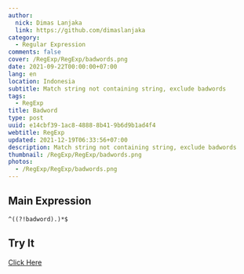 ```yaml
---
author:
  nick: Dimas Lanjaka
  link: https://github.com/dimaslanjaka
category:
  - Regular Expression
comments: false
cover: /RegExp/RegExp/badwords.png
date: 2021-09-22T00:00:00+07:00
lang: en
location: Indonesia
subtitle: Match string not containing string, exclude badwords
tags:
  - RegExp
title: Badword
type: post
uuid: e14cbf39-1ac8-4888-8b41-9b6d9b1ad4f4
webtitle: RegExp
updated: 2021-12-19T06:33:56+07:00
description: Match string not containing string, exclude badwords
thumbnail: /RegExp/RegExp/badwords.png
photos:
  - /RegExp/RegExp/badwords.png
---
```


<!--toc-->

## Main Expression
```regexp {#regexp-main}
^((?!badword).)*$
```

## Try It
[Click Here](https://www.regextester.com/15)

<!-- script /RegExp/RegExp/badwords.js --><script>document.querySelectorAll("pre,code");
  pretext.forEach(function (el) {
    el.classList.toggle("notranslate", true);
  });</script>